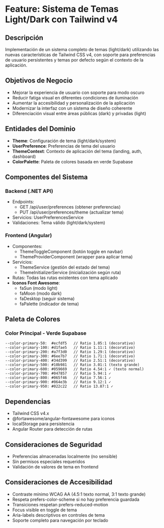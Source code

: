 # Feature: Sistema de Temas Light/Dark con Tailwind v4

## Descripción
Implementación de un sistema completo de temas (light/dark) utilizando las nuevas características de Tailwind CSS v4, con soporte para preferencias de usuario persistentes y temas por defecto según el contexto de la aplicación.

## Objetivos de Negocio
- Mejorar la experiencia de usuario con soporte para modo oscuro
- Reducir fatiga visual en diferentes condiciones de iluminación
- Aumentar la accesibilidad y personalización de la aplicación
- Modernizar la interfaz con un sistema de diseño coherente
- Diferenciación visual entre áreas públicas (dark) y privadas (light)

## Entidades del Dominio
- **Theme**: Configuración de tema (light/dark/system)
- **UserPreference**: Preferencias de tema del usuario
- **ThemeContext**: Contexto de aplicación del tema (landing, auth, dashboard)
- **ColorPalette**: Paleta de colores basada en verde Supabase

## Componentes del Sistema

### Backend (.NET API)
- Endpoints: 
  - GET /api/user/preferences (obtener preferencias)
  - PUT /api/user/preferences/theme (actualizar tema)
- Servicios: UserPreferencesService
- Validaciones: Tema válido (light/dark/system)

### Frontend (Angular)
- Componentes: 
  - ThemeToggleComponent (botón toggle en navbar)
  - ThemeProviderComponent (wrapper para aplicar tema)
- Servicios: 
  - ThemeService (gestión del estado del tema)
  - ThemeInitializerService (inicialización según ruta)
- Rutas: Todas las rutas existentes con tema aplicado
- **Iconos Font Awesome**: 
  - faSun (modo light)
  - faMoon (modo dark)
  - faDesktop (seguir sistema)
  - faPalette (indicador de tema)

## Paleta de Colores

### Color Principal - Verde Supabase
```
--color-primary-50:  #ecfdf5   // Ratio 1.05:1 (decorativo)
--color-primary-100: #d1fae5   // Ratio 1.11:1 (decorativo)
--color-primary-200: #a7f3d0   // Ratio 1.29:1 (decorativo)
--color-primary-300: #6ee7b7   // Ratio 1.71:1 (decorativo)
--color-primary-400: #34d399   // Ratio 2.51:1 (decorativo)
--color-primary-500: #10b981   // Ratio 3.01:1 (texto grande)
--color-primary-600: #059669   // Ratio 4.54:1 ✓ (texto normal)
--color-primary-700: #047857   // Ratio 5.94:1 ✓
--color-primary-800: #065f46   // Ratio 7.56:1 ✓
--color-primary-900: #064e3b   // Ratio 9.12:1 ✓
--color-primary-950: #022c22   // Ratio 13.87:1 ✓
```

## Dependencias
- Tailwind CSS v4.x
- @fortawesome/angular-fontawesome para iconos
- localStorage para persistencia
- Angular Router para detección de rutas

## Consideraciones de Seguridad
- Preferencias almacenadas localmente (no sensible)
- Sin permisos especiales requeridos
- Validación de valores de tema en frontend

## Consideraciones de Accesibilidad
- Contraste mínimo WCAG AA (4.5:1 texto normal, 3:1 texto grande)
- Respeta prefers-color-scheme si no hay preferencia guardada
- Transiciones respetan prefers-reduced-motion
- Focus visible en toggle de tema
- Aria-labels descriptivos en controles de tema
- Soporte completo para navegación por teclado

